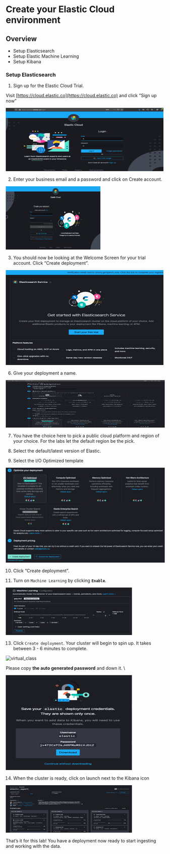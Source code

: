 # Create your Elastic Cloud environment

## Overview

* Setup Elasticsearch
* Setup Elastic Machine Learning
* Setup Kibana

### Setup Elasticsearch

1. Sign up for the Elastic Cloud Trial.

Visit [https://cloud.elastic.co](https://cloud.elastic.co) and click “Sign up now”

<img src="/Labs-ElasticCloud/images/cloud0.png" alt="virtual_class" width="500" height="200">

2. Enter your business email and a password and click on Create account. 

<img src="/Labs-ElasticCloud/images/cloud1.png" alt="virtual_class" width="300" height="200">

3. You should now be looking at the Welcome Screen for your trial account.  Click “Create deployment”.

<img src="/Labs-ElasticCloud/images/cloud2.png" alt="virtual_class" width="500" height="300">

6.  Give your deployment a name. 

<img src="/Labs-ElasticCloud/images/cloud3.png" alt="virtual_class" width="700" height="150">

7.  You have the choice here to pick a public cloud platform and region of your choice. For the labs let the default region be the pick. 

8.  Select the default/latest version of Elastic.

9.  Select the I/O Optimized template

<img src="/Labs-ElasticCloud/images/cloud4.png" alt="virtual_class" width="800" height="300">

10.  Click “Create deployment”.

11. Turn on <code>Machine Learning</code></strong> by clicking <strong><code>Enable</code></strong>.

<img src="/Labs-ElasticCloud/images/cloud6.png" alt="virtual_class" width="400" height="150">

13.  Click <code>Create deployment</code></strong>. Your cluster will begin to spin up.  It takes between 3 - 6 minutes to complete.

<img src="/Labs-ElasticCloud/images/img13.png" alt="virtual_class" width="300" height="50">

Please copy **the auto generated password** and down it.  \

<img src="/Labs-ElasticCloud/images/cloud7.png" alt="virtual_class" width="400" height="300">

14.  When the cluster is ready, click on launch next to the Kibana icon

<img src="/Labs-ElasticCloud/images/cloud8.png" alt="virtual_class" width="400" height="150">

That’s it for this lab! You have a deployment now ready to start ingesting and working with the data. 

